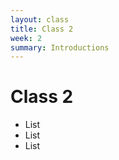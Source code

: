 ```yaml
---
layout: class
title: Class 2
week: 2
summary: Introductions
---
```


# Class 2

- List
- List
- List